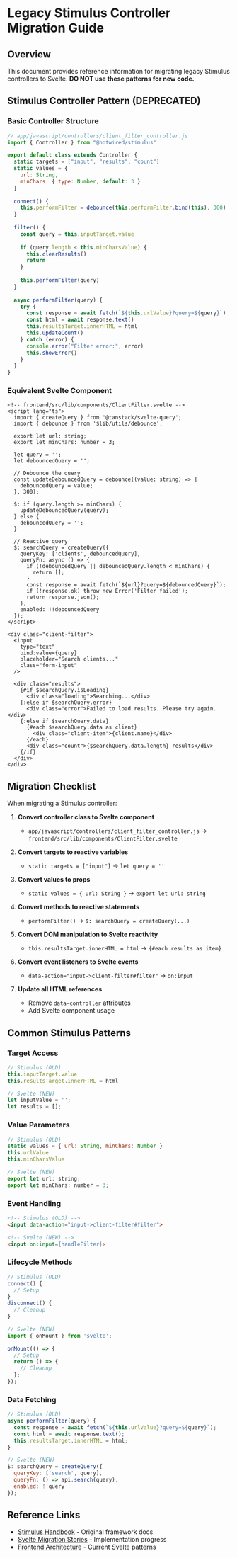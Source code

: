 # Legacy Stimulus Controller Migration Guide

## Overview

This document provides reference information for migrating legacy Stimulus controllers to Svelte. **DO NOT use these patterns for new code.**

## Stimulus Controller Pattern (DEPRECATED)

### Basic Controller Structure
```javascript
// app/javascript/controllers/client_filter_controller.js
import { Controller } from "@hotwired/stimulus"

export default class extends Controller {
  static targets = ["input", "results", "count"]
  static values = { 
    url: String,
    minChars: { type: Number, default: 3 }
  }
  
  connect() {
    this.performFilter = debounce(this.performFilter.bind(this), 300)
  }
  
  filter() {
    const query = this.inputTarget.value
    
    if (query.length < this.minCharsValue) {
      this.clearResults()
      return
    }
    
    this.performFilter(query)
  }
  
  async performFilter(query) {
    try {
      const response = await fetch(`${this.urlValue}?query=${query}`)
      const html = await response.text()
      this.resultsTarget.innerHTML = html
      this.updateCount()
    } catch (error) {
      console.error("Filter error:", error)
      this.showError()
    }
  }
}
```

### Equivalent Svelte Component
```svelte
<!-- frontend/src/lib/components/ClientFilter.svelte -->
<script lang="ts">
  import { createQuery } from '@tanstack/svelte-query';
  import { debounce } from '$lib/utils/debounce';
  
  export let url: string;
  export let minChars: number = 3;
  
  let query = '';
  let debouncedQuery = '';
  
  // Debounce the query
  const updateDebouncedQuery = debounce((value: string) => {
    debouncedQuery = value;
  }, 300);
  
  $: if (query.length >= minChars) {
    updateDebouncedQuery(query);
  } else {
    debouncedQuery = '';
  }
  
  // Reactive query
  $: searchQuery = createQuery({
    queryKey: ['clients', debouncedQuery],
    queryFn: async () => {
      if (!debouncedQuery || debouncedQuery.length < minChars) {
        return [];
      }
      const response = await fetch(`${url}?query=${debouncedQuery}`);
      if (!response.ok) throw new Error('Filter failed');
      return response.json();
    },
    enabled: !!debouncedQuery
  });
</script>

<div class="client-filter">
  <input 
    type="text" 
    bind:value={query}
    placeholder="Search clients..."
    class="form-input"
  />
  
  <div class="results">
    {#if $searchQuery.isLoading}
      <div class="loading">Searching...</div>
    {:else if $searchQuery.error}
      <div class="error">Failed to load results. Please try again.</div>
    {:else if $searchQuery.data}
      {#each $searchQuery.data as client}
        <div class="client-item">{client.name}</div>
      {/each}
      <div class="count">{$searchQuery.data.length} results</div>
    {/if}
  </div>
</div>
```

## Migration Checklist

When migrating a Stimulus controller:

1. **Convert controller class to Svelte component**
   - `app/javascript/controllers/client_filter_controller.js` → `frontend/src/lib/components/ClientFilter.svelte`

2. **Convert targets to reactive variables**
   - `static targets = ["input"]` → `let query = ''`

3. **Convert values to props**
   - `static values = { url: String }` → `export let url: string`

4. **Convert methods to reactive statements**
   - `performFilter()` → `$: searchQuery = createQuery(...)`

5. **Convert DOM manipulation to Svelte reactivity**
   - `this.resultsTarget.innerHTML = html` → `{#each results as item}`

6. **Convert event listeners to Svelte events**
   - `data-action="input->client-filter#filter"` → `on:input`

7. **Update all HTML references**
   - Remove `data-controller` attributes
   - Add Svelte component usage

## Common Stimulus Patterns

### Target Access
```javascript
// Stimulus (OLD)
this.inputTarget.value
this.resultsTarget.innerHTML = html

// Svelte (NEW)
let inputValue = '';
let results = [];
```

### Value Parameters
```javascript
// Stimulus (OLD)
static values = { url: String, minChars: Number }
this.urlValue
this.minCharsValue

// Svelte (NEW)
export let url: string;
export let minChars: number = 3;
```

### Event Handling
```html
<!-- Stimulus (OLD) -->
<input data-action="input->client-filter#filter">

<!-- Svelte (NEW) -->
<input on:input={handleFilter}>
```

### Lifecycle Methods
```javascript
// Stimulus (OLD)
connect() {
  // Setup
}
disconnect() {
  // Cleanup
}

// Svelte (NEW)
import { onMount } from 'svelte';

onMount(() => {
  // Setup
  return () => {
    // Cleanup
  };
});
```

### Data Fetching
```javascript
// Stimulus (OLD)
async performFilter(query) {
  const response = await fetch(`${this.urlValue}?query=${query}`);
  const html = await response.text();
  this.resultsTarget.innerHTML = html;
}

// Svelte (NEW)
$: searchQuery = createQuery({
  queryKey: ['search', query],
  queryFn: () => api.search(query),
  enabled: !!query
});
```

## Reference Links

- [Stimulus Handbook](https://stimulus.hotwired.dev/handbook/introduction) - Original framework docs
- [Svelte Migration Stories](../stories/in-progress/SVELTE_MIGRATION_STORIES.md) - Implementation progress
- [Frontend Architecture](../architecture/frontend-architecture.md) - Current Svelte patterns